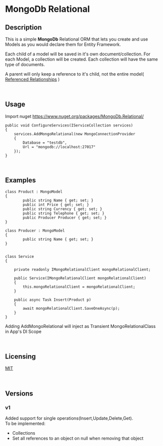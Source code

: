 # MongoDb Relational

## Description

This is a simple **MongoDb** Relational ORM that lets you create and use Models as you would declare them for Entity Framework.

Each child of a model will be saved in it's own document/collection. For each Model, a collection will be created. Each collection will have the same type of documents. 

A parent will only keep a reference to it's child, not the entire model( [Referenced Relationships](https://docs.mongodb.com/manual/tutorial/model-referenced-one-to-many-relationships-between-documents/) )

<br/>

## Usage
Import nuget https://www.nuget.org/packages/MongoDb.Relational/
```
public void ConfigureServices(IServiceCollection services)
{          
    services.AddMongoRelational(new MongoConnectionProvider
    {
        Database = "testdb",
        Url = "mongodb://localhost:27017"
    });
}
```

<br/>


## Examples
```
class Product : MongoModel
{
        public string Name { get; set; }
        public int Price { get; set; }
        public string Currency { get; set; }
        public string Telephone { get; set; }
        public Producer Producer { get; set; }
}

class Producer : MongoModel
{
        public string Name { get; set; }
}


class Service 
{

    private readonly IMongoRelationalClient mongoRelationalClient;

    public Service(IMongoRelationalClient mongoRelationalClient) 
    {
        this.mongoRelationalClient = mongoRelationalClient;
    }

    public async Task Insert(Product p)
    {
        await mongoRelationalClient.SaveOneAsync(p);    
    }
}

```

Adding AddMongoRelational will inject as Transient MongoRelationalClass in App's DI Scope

<br/>

## Licensing
[MIT](https://opensource.org/licenses/MIT)

<br/>


## Versions

### v1

Added support for single operations(Insert,Update,Delete,Get).
<br/> To be implemented: 
* Collections
* Set all references to an object on null when removing that object